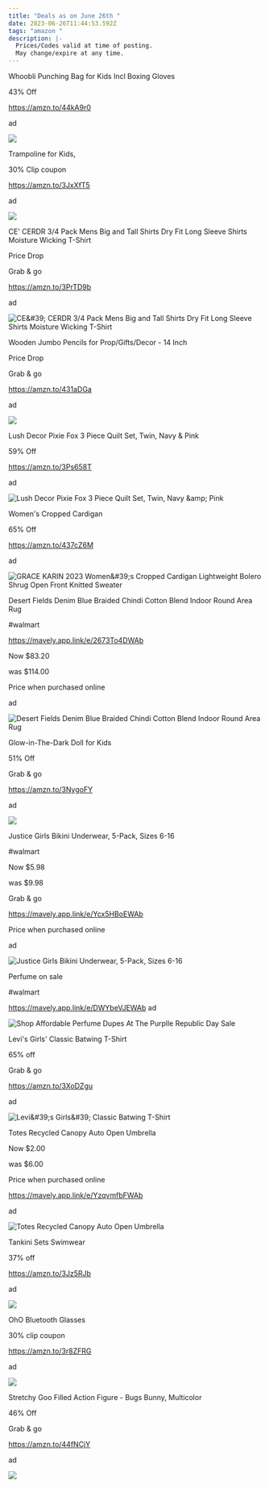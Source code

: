 ```yaml
---
title: "Deals as on June 26th "
date: 2023-06-26T11:44:53.592Z
tags: "amazon "
description: |-
  Prices/Codes valid at time of posting.
  May change/expire at any time.
---
```

<!--StartFragment-->

Whoobli Punching Bag for Kids Incl Boxing Gloves

43% Off

https://amzn.to/44kA9r0

ad

![](https://m.media-amazon.com/images/I/81nHn3vrgWL._AC_SL1500_.jpg)

<!--StartFragment-->

Trampoline for Kids,

30% Clip coupon

https://amzn.to/3JxXfT5

ad

![](https://m.media-amazon.com/images/I/91WXC30yf2L._AC_SL1500_.jpg)

CE' CERDR 3/4 Pack Mens Big and Tall Shirts Dry Fit Long Sleeve Shirts Moisture Wicking T-Shirt

Price Drop

Grab & go

https://amzn.to/3PrTD9b

ad

![CE\&#39; CERDR 3/4 Pack Mens Big and Tall Shirts Dry Fit Long Sleeve Shirts Moisture Wicking T-Shirt](https://m.media-amazon.com/images/I/81x393tqhYL._AC_UX679_.jpg)

<!--StartFragment-->

Wooden Jumbo Pencils for Prop/Gifts/Decor - 14 Inch

Price Drop

Grab & go

https://amzn.to/431aDGa

ad

![](https://m.media-amazon.com/images/I/51m0ap5MFRL._AC_SL1000_.jpg)

<!--StartFragment-->

Lush Decor Pixie Fox 3 Piece Quilt Set, Twin, Navy & Pink

59% Off

https://amzn.to/3Ps658T

ad



![Lush Decor Pixie Fox 3 Piece Quilt Set, Twin, Navy \&amp; Pink](https://m.media-amazon.com/images/I/91PUXBhHq2L._AC_SX522_.jpg)

Women's Cropped Cardigan

65% Off

https://amzn.to/437cZ6M

ad

![GRACE KARIN 2023 Women\&#39;s Cropped Cardigan Lightweight Bolero Shrug Open Front Knitted Sweater](https://m.media-amazon.com/images/I/71+EI41zTQL._AC_UY741_.jpg)

Desert Fields Denim Blue Braided Chindi Cotton Blend Indoor Round Area Rug

\#walmart

https://mavely.app.link/e/2673To4DWAb

Now $83.20

was $114.00

Price when purchased online

ad

![Desert Fields Denim Blue Braided Chindi Cotton Blend Indoor Round Area Rug](https://i5.walmartimages.com/asr/c2fcdc3b-add2-4792-8ac3-980a1f4268f1_1.21f575fd41a3a9f9c8ef307b93be92f5.jpeg?odnHeight=2000&odnWidth=2000&odnBg=FFFFFF)

Glow-in-The-Dark Doll for Kids

51% Off

Grab & go

https://amzn.to/3NygoFY

ad

![](https://m.media-amazon.com/images/I/71Qbl0YB3dL._AC_SL1500_.jpg)

Justice Girls Bikini Underwear, 5-Pack, Sizes 6-16

\#walmart

Now $5.98

was $9.98

Grab & go

https://mavely.app.link/e/Ycx5HBoEWAb

Price when purchased online

ad

![Justice Girls Bikini Underwear, 5-Pack, Sizes 6-16](https://i5.walmartimages.com/asr/6c61d375-ae35-4053-8d72-0c828a107c01.d1c85787a63aa4328dcf921b6f5f1a53.jpeg?odnHeight=2000&odnWidth=2000&odnBg=FFFFFF)

Perfume on sale

\#walmart

https://mavely.app.link/e/DWYbeVJEWAb ad

![Shop Affordable Perfume Dupes At The Purplle Republic Day Sale](https://media6.ppl-media.com/mediafiles/blogs/shutterstock_1397308094_cb85c34615.jpg)

Levi's Girls' Classic Batwing T-Shirt

65% off

Grab & go

https://amzn.to/3XoDZgu

ad

![Levi\&#39;s Girls\&#39; Classic Batwing T-Shirt](https://m.media-amazon.com/images/I/71U-deOtNAL._AC_UX679_.jpg)

Totes Recycled Canopy Auto Open Umbrella

Now $2.00

was $6.00

Price when purchased online

https://mavely.app.link/e/YzqvmfbFWAb

ad

![Totes Recycled Canopy Auto Open Umbrella](https://i5.walmartimages.com/asr/08dc1e61-9fc7-4189-ae2e-47a33424385f.04560a82718a74f6b6e54d92d8b3882d.jpeg?odnHeight=2000&odnWidth=2000&odnBg=FFFFFF)

Tankini Sets Swimwear

37% off

https://amzn.to/3Jz5RJb

ad

![](https://m.media-amazon.com/images/I/51seyQdFh4L._AC_SY679._SX._UX._SY._UY_.jpg)

OhO Bluetooth Glasses

30% clip coupon

https://amzn.to/3r8ZFRG

ad

![](https://m.media-amazon.com/images/I/51K1zgBopEL._AC_SL1001_.jpg)



Stretchy Goo Filled Action Figure - Bugs Bunny, Multicolor

46% Off

Grab & go

https://amzn.to/44fNCjY

ad

![](https://m.media-amazon.com/images/I/717t-vKBuSL._AC_SL1500_.jpg)

<!--EndFragment-->